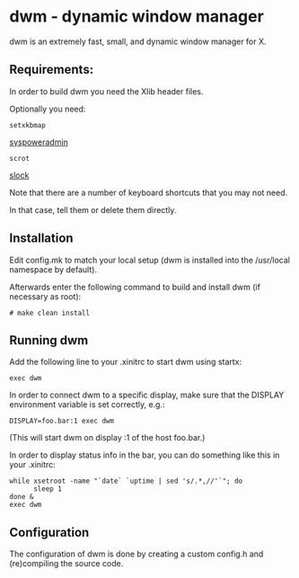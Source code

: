 **dwm - dynamic window manager**
============================
dwm is an extremely fast, small, and dynamic window manager for X.


**Requirements:**
------------
In order to build dwm you need the Xlib header files.

Optionally you need:

```setxkbmap```

[syspoweradmin](https://github.com/brookiestein/syspoweradmin/)

```scrot```

[slock](https://github.com/brookiestein/slock/)

Note that there are a number of keyboard shortcuts that you may not need.

In that case, tell them or delete them directly.


**Installation**
------------
Edit config.mk to match your local setup (dwm is installed into
the /usr/local namespace by default).

Afterwards enter the following command to build and install dwm (if
necessary as root):
```
# make clean install
```

**Running dwm**
-----------
Add the following line to your .xinitrc to start dwm using startx:
```
exec dwm
```
In order to connect dwm to a specific display, make sure that
the DISPLAY environment variable is set correctly, e.g.:
```
DISPLAY=foo.bar:1 exec dwm
```
(This will start dwm on display :1 of the host foo.bar.)

In order to display status info in the bar, you can do something
like this in your .xinitrc:
```
while xsetroot -name "`date` `uptime | sed 's/.*,//'`"; do
      sleep 1
done &
exec dwm
```

**Configuration**
-------------
The configuration of dwm is done by creating a custom config.h
and (re)compiling the source code.
